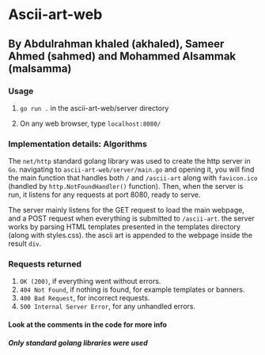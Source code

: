 <h1>Ascii-art-web</h1>

<h2>By Abdulrahman khaled (akhaled), Sameer Ahmed (sahmed) and Mohammed Alsammak (malsamma)</h2>

<h3>Usage</h3>

1. `go run .` in the ascii-art-web/server directory

2. On any web browser, type `localhost:8080/` 

<h3>Implementation details: Algorithms</h3>

The `net/http` standard golang library was used to create the http server in `Go`. navigating to 
`ascii-art-web/server/main.go` and opening it, you will find the main function that handles both 
`/` and `/ascii-art` along with `favicon.ico` (handled by `http.NotFoundHandler()` function). Then, when the server is run, it listens for any requests at port 8080, ready to serve.

The server mainly listens for the GET request to load the main webpage, and a POST request when everything is 
submitted to `/ascii-art`. the server works by parsing HTML templates presented in the templates directory 
(along with styles.css). the ascii art is appended to the webpage inside the result `div`.

<h3> Requests returned </h3>

1. `OK (200)`, if everything went without errors.
2. `404 Not Found`, if nothing is found, for example templates or banners.
3. `400 Bad Request`, for incorrect requests.
4. `500 Internal Server Error`, for any unhandled errors.


<h4> Look at the comments in the code for more info</h4>
<h5> Only standard golang libraries were used </h5>